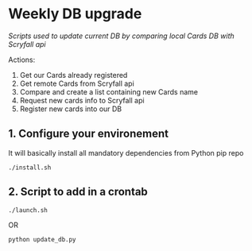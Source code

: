 # Weekly DB upgrade
*Scripts used to update current DB by comparing local Cards DB with Scryfall api*

Actions:
1. Get our Cards already registered
2. Get remote Cards from Scryfall api
3. Compare and create a list containing new Cards name
4. Request new cards info to Scryfall api
5. Register new cards into our DB

## 1. Configure your environement
It will basically install all mandatory dependencies from Python pip repo
```
./install.sh
```

## 2. Script to add in a crontab
```
./launch.sh
```

OR

```
python update_db.py
```
